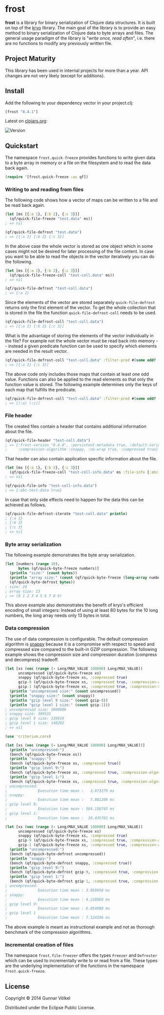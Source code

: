 # frost

**frost** is a library for binary serialization of Clojure data structures.
It is built on top of the [kryo](http://github.com/EsotericSoftware/kryo) library.
The main goal of the library is to provide an easy method to binary serialization of Clojure data to byte arrays and files.
The general usage paradigm of the library is "*write once, read often*", i.e. there are no functions to modify any previously written file.

## Project Maturity

This library has been used in internal projects for more than a year. API changes are not very likely (except for additions).

## Install

Add the following to your dependency vector in your project.clj:

```clojure
[frost "0.4.1"]
```

Latest on [clojars.org](http://clojars.org):

![Version](https://clojars.org/frost/latest-version.svg)

## Quickstart

The namespace ```frost.quick-freeze``` provides functions to write given data to a byte array in memory or a file on the filesystem
and to read the data back again.
```clojure
(require '[frost.quick-freeze :as qf])
```

### Writing to and reading from files

The following code shows how a vector of maps can be written to a file and be read back again.
```clojure
(let [ms [{:a 1}, {:b 2}, {:c 3}]]
  (qf/quick-file-freeze "test.data" ms))
; => nil

(qf/quick-file-defrost "test.data")
; => [{:a 1} {:b 2} {:c 3}]
```
In the above case the whole vector is stored as one object which in some cases might not be desired for later processing of the file content.
In case you want to be able to read the objects in the vector iteratively you can do the following.
```clojure
(let [ms [{:a 1}, {:b 2}, {:c 3}]]
  (qf/quick-file-freeze-coll "test-coll.data" ms))
; => nil

(qf/quick-file-defrost "test-coll.data")
; => {:a 1}
```
Since the elements of the vector are stored separately ```quick-file-defrost``` returns only the first element of the vector.
To get the whole collection that is stored in the file the function ```quick-file-defrost-coll``` needs to be used.
```clojure
(qf/quick-file-defrost-coll "test-coll.data")
; => [{:a 1} {:b 2} {:c 3}]
```
What is the advantage of storing the elements of the vector individually in the file?
For example not the whole vector must be read back into memory -- instead a given predicate function can be used to specify which elements
are needed in the result vector.
```clojure
(qf/quick-file-defrost-coll "test-coll.data" :filter-pred #(some odd? (vals %)))
; => [{:a 1} {:c 3}]
```
The above code only includes those maps that contain at least one odd value.
Functions can also be applied to the read elements so that only the function value is stored.
The following example determines only the keys of each map that fulfills the predicate.
```clojure
(qf/quick-file-defrost-coll "test-coll.data" :filter-pred #(some odd? (vals %)) :process-fn keys)
; => [(:a) (:c)]
```

### File header

The created files contain a header that contains additional information about the file.
```clojure
(qf/quick-file-header "test-coll.data")
; => {:frost-version "0.4.0", :persistent-metadata true, :default-serializers true, :registration-required true,
;     :compression-algorithm :snappy, :no-wrap true, :compressed true}
```
That header can also contain application specific information about the file.
```clojure
(let [ms [{:a 1}, {:b 2}, {:c 3}]]
  (qf/quick-file-freeze-coll "test-coll-info.data" ms :file-info {:abc-test-data true}))
; => nil

(qf/quick-file-info "test-coll-info.data")
; => {:abc-test-data true}
```
In case that only side effects need to happen for the data this can be achieved as follows.
```clojure
(qf/quick-file-defrost-iterate "test-coll.data" println)
; {:a 1}
; {:b 2}
; {:c 3}
; => nil
```

### Byte array serialization

The following example demonstrates the byte array serialization.
```clojure
(let [numbers (range 10),
      bytes (qf/quick-byte-freeze numbers)]
  (println "size:" (count bytes))
  (println "array size:" (count (qf/quick-byte-freeze (long-array numbers)))) 
  (qf/quick-byte-defrost bytes))
; size: 24
; array size: 13
; => (0 1 2 3 4 5 6 7 8 9)
```
This above example also demonstrates the benefit of kryo's efficient encoding of small integers:
Instead of using at least 80 bytes for the 10 long numbers, the long array needs only 13 bytes in total.

### Data compression

The use of data compression is configurable. The default compression algorithm is [snappy](https://github.com/xerial/snappy-java) because it is a compromise
with respect to speed and compressed size compared to the built-in GZIP compression.
The following example shows the compression size and compression duration (compress and decompress) tradeoff.
```clojure
(let [xs (vec (range (- Long/MAX_VALUE 100000) Long/MAX_VALUE))
      uncompressed (qf/quick-byte-freeze xs)
      snappy (qf/quick-byte-freeze xs, :compressed true)
      gzip-9 (qf/quick-byte-freeze xs, :compressed true, :compression-algorithm :gzip)
      gzip-1 (qf/quick-byte-freeze xs, :compressed true, :compression-algorithm :gzip, :compression-level 1)]
  (println "uncompressed size:" (count uncompressed))
  (println "snappy size:" (count snappy))
  (println "gzip level 9 size:" (count gzip-9))
  (println "gzip level 1 size:" (count gzip-1)))
; uncompressed size: 1000006
; snappy size: 399531
; gzip level 9 size: 139919
; gzip level 1 size: 140282
; => nil

(use 'criterium.core)

(let [xs (vec (range (- Long/MAX_VALUE 100000) Long/MAX_VALUE))]
  (println "uncompressed:")
  (bench (qf/quick-byte-freeze xs))
  (println "snappy:")
  (bench (qf/quick-byte-freeze xs, :compressed true))
  (println "gzip level 9:")
  (bench (qf/quick-byte-freeze xs, :compressed true, :compression-algorithm :gzip))
  (println "gzip level 1:")
  (bench (qf/quick-byte-freeze xs, :compressed true, :compression-algorithm :gzip, :compression-level 1)))
; uncompressed:
;              Execution time mean :   3.973379 ms
; snappy:
;              Execution time mean :   7.881209 ms
; gzip level 9:
;              Execution time mean : 584.156743 ms
; gzip level 1:
;              Execution time mean :  10.435763 ms

(let [xs (vec (range (- Long/MAX_VALUE 100000) Long/MAX_VALUE))
      uncompressed (qf/quick-byte-freeze xs)
      snappy (qf/quick-byte-freeze xs, :compressed true)
      gzip-9 (qf/quick-byte-freeze xs, :compressed true, :compression-algorithm :gzip)
      gzip-1 (qf/quick-byte-freeze xs, :compressed true, :compression-algorithm :gzip, :compression-level 1)]
  (println "uncompressed:")
  (bench (qf/quick-byte-defrost uncompressed))
  (println "snappy:")
  (bench (qf/quick-byte-defrost snappy, :compressed true))
  (println "gzip level 9:")
  (bench (qf/quick-byte-defrost gzip-9, :compressed true, :compression-algorithm :gzip))
  (println "gzip level 1:")
  (bench (qf/quick-byte-defrost gzip-1, :compressed true, :compression-algorithm :gzip, :compression-level 1)))
; uncompressed:
;              Execution time mean : 3.859958 ms
; snappy:
;              Execution time mean : 4.228060 ms
; gzip level 9:
;              Execution time mean : 6.854080 ms
; gzip level 1
;              Execution time mean : 7.124196 ms
```
The above example is meant as instructional example and not as thorough benchmark of the compression algorithms.

### Incremental creation of files

The namespace ```frost.file-freezer``` offers the types ```Freezer``` and ```Defroster``` which can be used to
incrementally write to or read from a file.
These types are the underlying implementation of the functions in the namespace ```frost.quick-freeze```.


## License

Copyright © 2014 Gunnar Völkel

Distributed under the Eclipse Public License.
